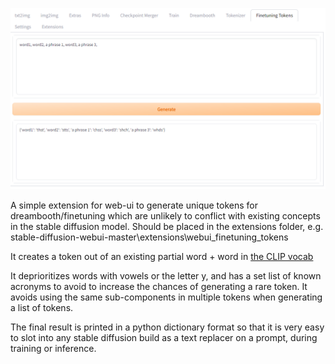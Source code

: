 ![preview image](FinetuningTokens_v1.png)

A simple extension for web-ui to generate unique tokens for dreambooth/finetuning which are unlikely to conflict with existing concepts in the stable diffusion model. Should be placed in the extensions folder, e.g. stable-diffusion-webui-master\extensions\webui_finetuning_tokens

It creates a token out of an existing partial word + word in [the CLIP vocab](https://huggingface.co/runwayml/stable-diffusion-v1-5/raw/main/tokenizer/vocab.json)

It deprioritizes words with vowels or the letter y, and has a set list of known acronyms to avoid to increase the chances of generating a rare token. It avoids using the same sub-components in multiple tokens when generating a list of tokens.

The final result is printed in a python dictionary format so that it is very easy to slot into any stable diffusion build as a text replacer on a prompt, during training or inference.
